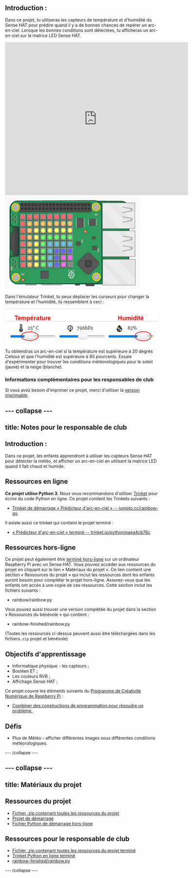 ## Introduction :

Dans ce projet, tu utiliseras les capteurs de température et d'humidité du Sense HAT pour prédire quand il y a de bonnes chances de repérer un arc-en-ciel. Lorsque les bonnes conditions sont détectées, tu afficheras un arc-en-ciel sur la matrice LED Sense HAT.

<div class="trinket">
  <iframe src="https://trinket.io/embed/python/eaea4cb76c?outputOnly=true&start=result" width="600" height="500" frameborder="0" marginwidth="0" marginheight="0" allowfullscreen mark="crwd-mark">
</iframe> <img src="images/rainbow-final.png" />
</div>

Dans l'émulateur Trinket, tu peux déplacer les curseurs pour changer la température et l'humidité, ils ressemblent à ceci :

![capture d’écran](images/rainbow-sliders.png)

Tu obtiendras un arc-en-ciel si la température est supérieure à 20 degrés Celsius et que l'humidité est supérieure à 80 pourcents. Essaie d'expérimenter pour trouver les conditions météorologiques pour le soleil (jaune) et la neige (blanche).

### Informations complémentaires pour les responsables de club

Si vous avez besoin d'imprimer ce projet, merci d'utiliser la [version imprimable](https://projects.raspberrypi.org/en/projects/rainbow-predictor/print).

## \--- collapse \---

## title: Notes pour le responsable de club

## Introduction :

Dans ce projet, les enfants apprendront à utiliser les capteurs Sense HAT pour détecter la météo, et afficher un arc-en-ciel en utilisant la matrice LED quand il fait chaud et humide.

## Ressources en ligne

**Ce projet utilise Python 3.** Nous vous recommandons d'utiliser [Trinket](https://trinket.io/) pour écrire du code Python en ligne. Ce projet contient les Trinkets suivants :

* [Trinket de démarrage « Prédicteur d'arc-en-ciel » -- jumpto.cc/rainbow-go](http://jumpto.cc/rainbow-go)

Il existe aussi ce trinket qui contient le projet terminé :

* [« Prédicteur d'arc-en-ciel » terminé -- trinket.io/python/eaea4cb76c](https://trinket.io/python/eaea4cb76c)

## Ressources hors-ligne

Ce projet peut également être [terminé hors-ligne](https://www.codeclubprojects.org/en-GB/resources/physical-sense-hat/) sur un ordinateur Raspberry Pi avec un Sense HAT. Vous pouvez accéder aux ressources du projet en cliquant sur le lien « Matériaux du projet ». Ce lien contient une section « Ressources du projet » qui inclut les ressources dont les enfants auront besoin pour compléter le projet hors-ligne. Assurez-vous que les enfants ont accès à une copie de ces ressources. Cette section inclut les fichiers suivants :

* rainbow/rainbow.py

Vous pouvez aussi trouver une version complétée du projet dans la section « Ressources du bénévole » qui contient :

* rainbow-finished/rainbow.py

(Toutes les ressources ci-dessus peuvent aussi être téléchargées dans les fichiers`.zip` projet et bénévole)

## Objectifs d'apprentissage

* Informatique physique - les capteurs ;
* Booléen ET ; 
* Les couleurs RVB ;
* Affichage Sense HAT ;

Ce projet couvre les éléments suivants du [Programme de Créativité Numérique de Raspberry Pi](http://rpf.io/curriculum) :

* [Combiner des constructions de programmation pour résoudre un problème.](https://www.raspberrypi.org/curriculum/programming/builder)

## Défis

* Plus de Météo - afficher différentes images sous différentes conditions météorologiques. 

\--- /collapse \---

## \--- collapse \---

## title: Matériaux du projet

## Ressources du projet

* [Fichier .zip contenant toutes les ressources du projet](resources/rainbow-project-resources.zip)
* [Projet de démarrage](http://jumpto.cc/rainbow-go)
* [Fichier Python de démarrage hors-ligne](resources/rainbow-rainbow.py)

## Ressources pour le responsable de club

* [Fichier .zip contenant toutes les ressources du projet terminé](resources/rainbow-volunteer-resources.zip)
* [Trinket Python en ligne terminé](https://trinket.io/python/eaea4cb76c)
* [rainbow-finished/rainbow.py](resources/rainbow-final-rainbow.py)

\--- /collapse \---